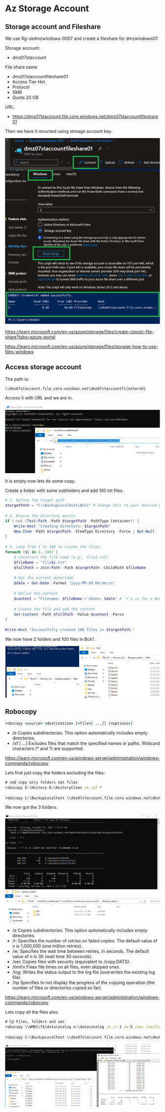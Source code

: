 # Az Storage Account

## Storage account and Fileshare

We use Rg-ukdmzwindows-0007 and create a fileshare for dmzwindows07.

Storage account:
* dmz07staccount

File share name
* dmz07staccountfileshare01
* Access Tier Hot
* Protocol
* SMB
* Quota 20 GB

URL:
* https://dmz07staccount.file.core.windows.net/dmz07staccountfileshare01


Then we have it mounted using stroage account key.

![connect](https://github.com/spawnmarvel/azure-automation-bicep-and-labs/blob/main/az-104-storage-account/images/connect1.png)

https://learn.microsoft.com/en-us/azure/storage/files/create-classic-file-share?tabs=azure-portal

https://learn.microsoft.com/en-us/azure/storage/files/storage-how-to-use-files-windows

## Access storage account

The path is:

```cmd
\\dmz07staccount.file.core.windows.net\dmz07staccountfileshare01

```

Access it with URL and we are in.

![access it](https://github.com/spawnmarvel/azure-automation-bicep-and-labs/blob/main/az-104-storage-account/images/accessit.png)

It is empty now lets do some copy.

Create a folder with some subfolders and add 100 txt files.

```ps1
# 1. Define the target path
$targetPath = "C:\BackupLocalhost\Bck1" # Change this to your desired path!

# 2. Ensure the directory exists
if (-not (Test-Path -Path $targetPath -PathType Container)) {
    Write-Host "Creating directory: $targetPath"
    New-Item -Path $targetPath -ItemType Directory -Force | Out-Null
}

# 3. Loop from 1 to 100 to create the files
foreach ($i in 1..100) {
    # Construct the file name (e.g., file1.txt)
    $fileName = "file$i.txt"
    $fullPath = Join-Path -Path $targetPath -ChildPath $fileName

    # Get the current date/time
    $date = Get-Date -Format "yyyy-MM-dd HH:mm:ss"

    # Define the content
    $content = "Filename: $fileName`r`nDate: $date" # `r`n is for a Windows-style newline

    # Create the file and add the content
    Set-Content -Path $fullPath -Value $content -Force
}

Write-Host "Successfully created 100 files in $targetPath."
```

We now have 2 folders and 100 files in Bck1.

![100 files](https://github.com/spawnmarvel/azure-automation-bicep-and-labs/blob/main/az-104-storage-account/images/100files.png)


## Robocopy



```cmd
robocopy <source> <destination> [<file>[ ...]] [<options>]
```

* /e	Copies subdirectories. This option automatically includes empty directories.
* /xf <filename>[ ...] Excludes files that match the specified names or paths. Wildcard characters (* and ?) are supported.

https://learn.microsoft.com/en-us/windows-server/administration/windows-commands/robocopy

Lets first just copy the folders excluding the files:

```cmd
# cmd copy only folders not files
robocopy D:\History D:\HistoryClean /e /xf *

robocopy C:\BackupLocalhost \\dmz07staccount.file.core.windows.net\dmz07staccountfileshare01\BackupLocalhost /e /xf *
```

We now got the 3 folders.

![3 folders](https://github.com/spawnmarvel/azure-automation-bicep-and-labs/blob/main/az-104-storage-account/images/3folders.png)


* /e	Copies subdirectories. This option automatically includes empty directories.
* /r:<n>	Specifies the number of retries on failed copies. The default value of n is 1,000,000 (one million retries).
* /w:<n>	Specifies the wait time between retries, in seconds. The default value of n is 30 (wait time 30 seconds).
* /sec	Copies files with security (equivalent to /copy:DATS).
* /timfix	Fixes file times on all files, even skipped ones.
* /log:<logfile>	Writes the status output to the log file (overwrites the existing log file).
* /np	Specifies to not display the progress of the copying operation (the number of files or directories copied so far).

https://learn.microsoft.com/en-us/windows-server/administration/windows-commands/robocopy

Lets copy all the files also.

```cmd
# Cp Files, folders and sec
robocopy \\WM01\f$\datacatalog e:\datacatalog /e /r:1 /w:5 /sec /secfix /timfix /log:"F:\robo_log.log" /np

robocopy C:\BackupLocalhost \\dmz07staccount.file.core.windows.net\dmz07staccountfileshare01\BackupLocalhost /e /r:1 /w:5 /sec /secfix /timfix /log:"C:\robo_bck.log" /np

```
![copy files](https://github.com/spawnmarvel/azure-automation-bicep-and-labs/blob/main/az-104-storage-account/images/copyfiles.png)